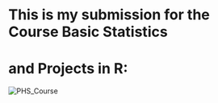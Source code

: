 # This is my submission for the Course Basic Statistics 
# and Projects in R:

![PHS_Course](https://www.medizin.unibe.ch/unibe/portal/fak_medizin/content/e17182/e17183/e1253642/e1253646/leftcol1295155/def-mitHirnHerz-14.12.22-KeyVisual-Public-Health-Sciences-1200x703px_eng.jpg)
